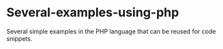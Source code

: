 # Several-examples-using-php

Several simple examples in the PHP language that can be reused for code snippets.
